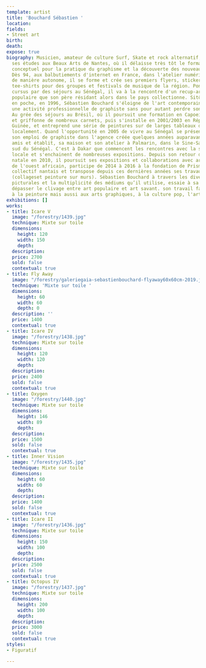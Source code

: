 ```yaml
---
template: artist
title: 'Bouchard Sébastien '
location: 
fields:
- Street art
birth: 
death: 
expose: true
biography: Musicien, amateur de culture Surf, Skate et rock alternatif, il commence
  ses études aux Beaux Arts de Nantes, où il délaisse très tôt le formalisme du discours
  conceptuel pour la pratique du graphisme et la découverte des nouveaux outils numériques.
  Dès 94, aux balbutiements d'internet en France, dans l'atelier numérique de l'école,
  de manière autonome, il se forme et crée ses premiers flyers, stickers, affiches,
  tee-shirts pour des groupes et festivals de musique de la région. Ponctuant son
  cursus par des séjours au Sénégal, il va à la rencontre d'un recup-art et art brut
  populaire que son père résidant alors dans le pays collectionne. Sitôt son diplôme
  en poche, en 1996, Sébastien Bouchard s'éloigne de l'art contemporain et commence
  une activité professionnelle de graphiste sans pour autant perdre son activité artistique.
  Au grée des séjours au Brésil, où il poursuit une formation en Capoeira, il remplit
  et griffonne de nombreux carnets, puis s'installe en 2001/2003 en République de
  Guinée, et entreprend une série de peintures sur de larges tableaux d'écoles fabriqués
  localement. Quand l'opportunité en 2005 de vivre au Sénégal se présente, il abandonne
  son emploi de graphiste dans l'agence créée quelques années auparavant avec des
  amis et établit, sa maison et son atelier à Palmarin, dans le Sine-Saloum, région
  sud du Sénégal. C'est à Dakar que commencent les rencontres avec la scène artistique
  locale et s'enchainent de nombreuses expositions. Depuis son retour dans sa ville
  natale en 2010, il poursuit ses expositions et collaborations avec artistes et galeries
  de l'ouest africain, participe de 2014 à 2016 à la fondation de Prisme, un atelier-galerie
  collectif nantais et transpose depuis ces dernières années ses travaux dans la rue
  (collageset peinture sur murs). Sébastien Bouchard à travers les diverses références
  picturales et la multiplicité des médiums qu’il utilise, essaie à sa manière de
  dépasser le clivage entre art populaire et art savant. son travail fait référence
  à la peinture mais aussi aux arts graphiques, à la culture pop, l'art urbain.
exhibitions: []
works:
- title: Icare V
  image: "/forestry/1439.jpg"
  technique: Mixte sur toile
  dimensions:
    height: 120
    width: 150
    depth: 
  description: 
  price: 2700
  sold: false
  contextual: true
- title: Fly Away
  image: "/forestry/galeriegaia-sebastienbouchard-flyaway60x60cm-2019.jpeg"
  technique: 'Mixte sur toile '
  dimensions:
    height: 60
    width: 60
    depth: 0
  description: ''
  price: 1400
  contextual: true
- title: Icare IV
  image: "/forestry/1438.jpg"
  technique: Mixte sur toile
  dimensions:
    height: 120
    width: 120
    depth: 
  description: 
  price: 2400
  sold: false
  contextual: true
- title: Oxygen
  image: "/forestry/1440.jpg"
  technique: Mixte sur toile
  dimensions:
    height: 146
    width: 89
    depth: 
  description: 
  price: 1500
  sold: false
  contextual: true
- title: Inner Vision
  image: "/forestry/1435.jpg"
  technique: Mixte sur toile
  dimensions:
    height: 60
    width: 60
    depth: 
  description: 
  price: 1400
  sold: false
  contextual: true
- title: Icare II
  image: "/forestry/1436.jpg"
  technique: Mixte sur toile
  dimensions:
    height: 150
    width: 100
    depth: 
  description: 
  price: 2500
  sold: false
  contextual: true
- title: Octopus IV
  image: "/forestry/1437.jpg"
  technique: Mixte sur toile
  dimensions:
    height: 200
    width: 100
    depth: 
  description: 
  price: 3000
  sold: false
  contextual: true
styles:
- Figuratif

---
```

